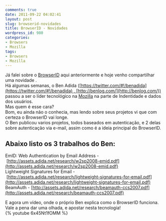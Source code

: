 ```yaml
---
comments: true
date: 2011-09-22 04:02:41
layout: post
slug: browserid-novidades
title: BrowserID - Novidades
wordpress_id: 980
categories:
- Browsers
- Mozilla
tags:
- Browsers
- Mozilla
---
```


Já falei sobre o [BrowserID](http://jaydson.org/mozilla-browserid-sistema-de-id-descentralizado) aqui anteriormente e hoje venho compartilhar uma novidade .  
Há algumas semanas, o Ben Adida ([https://twitter.com/#!/benadida](https://twitter.com/#!/benadida) , [http://benlog.com/](http://benlog.com/)) passou a ser o líder tecnológico na [Mozilla](http://www.mozilla.org/) na parte de Indentidade e dados dos usuários.  
Mas quem é esse cara?  
Bom, eu ainda não o conhecia, mas lendo sobre seus projetos vi que com certeza o BrowserID vai longe.  
O Ben publicou varios projetos, todos baseados em autenticação, e 2 delas sobre autenticação via e-mail, assim como é a ideia principal do BrowserID.  

## Abaixo listo os 3 trabalhos do Ben:  
EmID: Web Authentication by Email Address - [http://assets.adida.net/research/w2sp2008-emid.pdf](http://assets.adida.net/research/w2sp2008-emid.pdf)  
Lightweight Signatures for Email - [http://assets.adida.net/research/lightweight-signatures-for-email.pdf](http://assets.adida.net/research/lightweight-signatures-for-email.pdf)  
BeamAuth - [http://assets.adida.net/research/beamauth-ccs2007.pdf](http://assets.adida.net/research/beamauth-ccs2007.pdf)  

E agora um vídeo, onde o próprio Ben explica como o BrowserID funciona.  
Vale a pena dar uma olhada, e apostar nesta tecnologia!  
{% youtube 6x45Nt1fOMM %}


